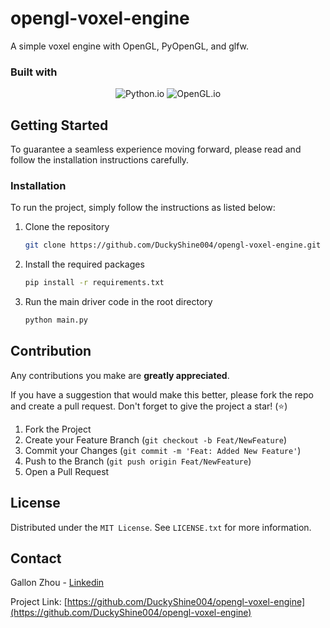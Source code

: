# opengl-voxel-engine

A simple voxel engine with OpenGL, PyOpenGL, and glfw.

### Built with

[Python.io]: https://img.shields.io/badge/python-3670A0?style=for-the-badge&logo=python&logoColor=ffdd54

<p align="center">
  <img src="https://img.shields.io/badge/python-3670A0?style=for-the-badge&logo=python&logoColor=ffdd54" alt="Python.io"/>
  <img src="https://img.shields.io/badge/OpenGL-%23FFFFFF.svg?style=for-the-badge&logo=opengl" alt="OpenGL.io"/>
</p>

<!-- GETTING STARTED -->

## Getting Started

To guarantee a seamless experience moving forward, please read and follow the installation instructions carefully.

### Installation

To run the project, simply follow the instructions as listed below:

1. Clone the repository
   ```sh
   git clone https://github.com/DuckyShine004/opengl-voxel-engine.git
   ```
2. Install the required packages
   ```sh
   pip install -r requirements.txt
   ```
3. Run the main driver code in the root directory
   ```sh
   python main.py
   ```

<!-- CONTRIBUTION -->

## Contribution

Any contributions you make are **greatly appreciated**.

If you have a suggestion that would make this better, please fork the repo and create a pull request. Don't forget to give the project a star! (⭐)

1. Fork the Project
2. Create your Feature Branch (`git checkout -b Feat/NewFeature`)
3. Commit your Changes (`git commit -m 'Feat: Added New Feature'`)
4. Push to the Branch (`git push origin Feat/NewFeature`)
5. Open a Pull Request

<!-- LICENSE -->

## License

Distributed under the `MIT License`. See `LICENSE.txt` for more information.

<!-- CONTACT -->

## Contact

Gallon Zhou - [Linkedin](https://www.linkedin.com/in/gallon-zhou-a3739b278/)

Project Link: [https://github.com/DuckyShine004/opengl-voxel-engine](https://github.com/DuckyShine004/opengl-voxel-engine)
